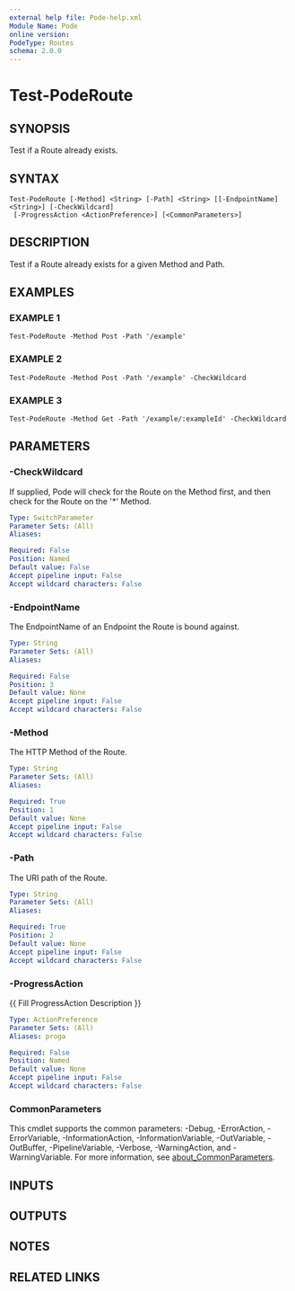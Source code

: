 ```yaml
---
external help file: Pode-help.xml
Module Name: Pode
online version:
PodeType: Routes
schema: 2.0.0
---
```


# Test-PodeRoute

## SYNOPSIS
Test if a Route already exists.

## SYNTAX

```
Test-PodeRoute [-Method] <String> [-Path] <String> [[-EndpointName] <String>] [-CheckWildcard]
 [-ProgressAction <ActionPreference>] [<CommonParameters>]
```

## DESCRIPTION
Test if a Route already exists for a given Method and Path.

## EXAMPLES

### EXAMPLE 1
```
Test-PodeRoute -Method Post -Path '/example'
```

### EXAMPLE 2
```
Test-PodeRoute -Method Post -Path '/example' -CheckWildcard
```

### EXAMPLE 3
```
Test-PodeRoute -Method Get -Path '/example/:exampleId' -CheckWildcard
```

## PARAMETERS

### -CheckWildcard
If supplied, Pode will check for the Route on the Method first, and then check for the Route on the '*' Method.

```yaml
Type: SwitchParameter
Parameter Sets: (All)
Aliases:

Required: False
Position: Named
Default value: False
Accept pipeline input: False
Accept wildcard characters: False
```

### -EndpointName
The EndpointName of an Endpoint the Route is bound against.

```yaml
Type: String
Parameter Sets: (All)
Aliases:

Required: False
Position: 3
Default value: None
Accept pipeline input: False
Accept wildcard characters: False
```

### -Method
The HTTP Method of the Route.

```yaml
Type: String
Parameter Sets: (All)
Aliases:

Required: True
Position: 1
Default value: None
Accept pipeline input: False
Accept wildcard characters: False
```

### -Path
The URI path of the Route.

```yaml
Type: String
Parameter Sets: (All)
Aliases:

Required: True
Position: 2
Default value: None
Accept pipeline input: False
Accept wildcard characters: False
```

### -ProgressAction
{{ Fill ProgressAction Description }}

```yaml
Type: ActionPreference
Parameter Sets: (All)
Aliases: proga

Required: False
Position: Named
Default value: None
Accept pipeline input: False
Accept wildcard characters: False
```

### CommonParameters
This cmdlet supports the common parameters: -Debug, -ErrorAction, -ErrorVariable, -InformationAction, -InformationVariable, -OutVariable, -OutBuffer, -PipelineVariable, -Verbose, -WarningAction, and -WarningVariable. For more information, see [about_CommonParameters](http://go.microsoft.com/fwlink/?LinkID=113216).

## INPUTS

## OUTPUTS

## NOTES

## RELATED LINKS
